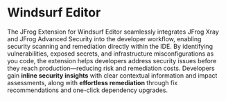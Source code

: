 # Windsurf Editor

The JFrog Extension for Windsurf Editor seamlessly integrates JFrog Xray and JFrog Advanced Security into the developer workflow, enabling security scanning and remediation directly within the IDE. By identifying vulnerabilities, exposed secrets, and infrastructure misconfigurations as you code, the extension helps developers address security issues before they reach production—reducing risk and remediation costs. Developers gain **inline security insights** with clear contextual information and impact assessments, along with **effortless remediation** through fix recommendations and one-click dependency upgrades.
